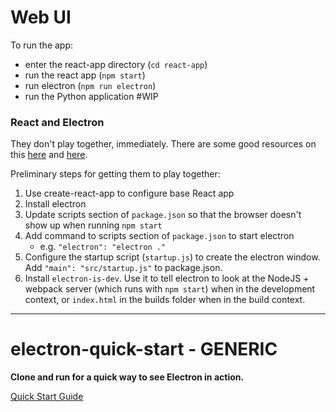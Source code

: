 # Web UI

To run the app:

- enter the react-app directory (`cd react-app`)
- run the react app (`npm start`)
- run electron (`npm run electron`)
- run the Python application #WIP

### React and Electron 

They don't play together, immediately. There are some good resources on this [here](https://jsmanifest.com/create-your-first-react-desktop-application-in-electron-with-hot-reload/) and [here](https://medium.com/@johndyer24/building-a-production-electron-create-react-app-application-with-shared-code-using-electron-builder-c1f70f0e2649).

Preliminary steps for getting them to play together: 

1. Use create-react-app to configure base React app
2. Install electron
4. Update scripts section of `package.json` so that the browser doesn't show up when running `npm start`
5. Add command to scripts section of `package.json` to start electron
    - e.g. `"electron": "electron ."`
3. Configure the startup script (`startup.js`) to create the electron window. Add `"main": "src/startup.js"` to package.json. 
1. Install `electron-is-dev`. Use it to tell electron to look at the NodeJS + webpack server (which runs with `npm start`) when in the development context, or `index.html` in the builds folder when in the build context.  

---

# electron-quick-start - GENERIC

**Clone and run for a quick way to see Electron in action.**

[Quick Start Guide](https://electronjs.org/docs/tutorial/quick-start) 
